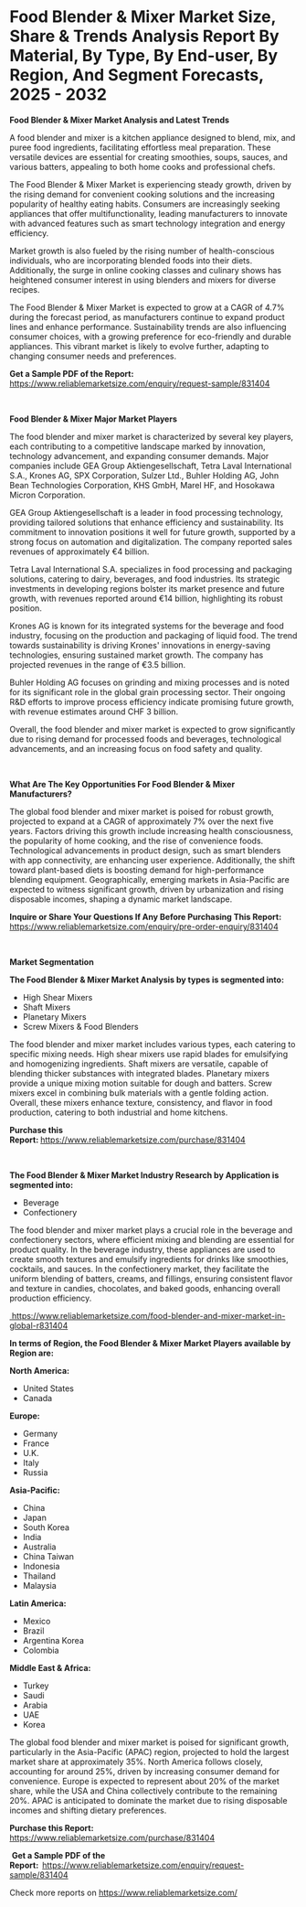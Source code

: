 <p><h1>Food Blender & Mixer Market Size, Share & Trends Analysis Report By Material, By Type, By End-user, By Region, And Segment Forecasts, 2025 - 2032</h1></p><p><strong>Food Blender & Mixer Market Analysis and Latest Trends</strong></p>
<p><p>A food blender and mixer is a kitchen appliance designed to blend, mix, and puree food ingredients, facilitating effortless meal preparation. These versatile devices are essential for creating smoothies, soups, sauces, and various batters, appealing to both home cooks and professional chefs. </p><p>The Food Blender & Mixer Market is experiencing steady growth, driven by the rising demand for convenient cooking solutions and the increasing popularity of healthy eating habits. Consumers are increasingly seeking appliances that offer multifunctionality, leading manufacturers to innovate with advanced features such as smart technology integration and energy efficiency. </p><p>Market growth is also fueled by the rising number of health-conscious individuals, who are incorporating blended foods into their diets. Additionally, the surge in online cooking classes and culinary shows has heightened consumer interest in using blenders and mixers for diverse recipes. </p><p>The Food Blender & Mixer Market is expected to grow at a CAGR of 4.7% during the forecast period, as manufacturers continue to expand product lines and enhance performance. Sustainability trends are also influencing consumer choices, with a growing preference for eco-friendly and durable appliances. This vibrant market is likely to evolve further, adapting to changing consumer needs and preferences.</p></p>
<p><strong>Get a Sample PDF of the Report:&nbsp;</strong> <a href="https://www.reliablemarketsize.com/enquiry/request-sample/831404?utm_campaign=3563&utm_medium=2&utm_source=Github&utm_content=ia&utm_term=25032025&utm_id=food-blender-mixer">https://www.reliablemarketsize.com/enquiry/request-sample/831404</a></p>
<p>&nbsp;</p>
<p><strong>Food Blender & Mixer Major Market Players</strong></p>
<p><p>The food blender and mixer market is characterized by several key players, each contributing to a competitive landscape marked by innovation, technology advancement, and expanding consumer demands. Major companies include GEA Group Aktiengesellschaft, Tetra Laval International S.A., Krones AG, SPX Corporation, Sulzer Ltd., Buhler Holding AG, John Bean Technologies Corporation, KHS GmbH, Marel HF, and Hosokawa Micron Corporation.</p><p>GEA Group Aktiengesellschaft is a leader in food processing technology, providing tailored solutions that enhance efficiency and sustainability. Its commitment to innovation positions it well for future growth, supported by a strong focus on automation and digitalization. The company reported sales revenues of approximately €4 billion.</p><p>Tetra Laval International S.A. specializes in food processing and packaging solutions, catering to dairy, beverages, and food industries. Its strategic investments in developing regions bolster its market presence and future growth, with revenues reported around €14 billion, highlighting its robust position.</p><p>Krones AG is known for its integrated systems for the beverage and food industry, focusing on the production and packaging of liquid food. The trend towards sustainability is driving Krones' innovations in energy-saving technologies, ensuring sustained market growth. The company has projected revenues in the range of €3.5 billion.</p><p>Buhler Holding AG focuses on grinding and mixing processes and is noted for its significant role in the global grain processing sector. Their ongoing R&D efforts to improve process efficiency indicate promising future growth, with revenue estimates around CHF 3 billion.</p><p>Overall, the food blender and mixer market is expected to grow significantly due to rising demand for processed foods and beverages, technological advancements, and an increasing focus on food safety and quality.</p></p>
<p>&nbsp;</p>
<p><strong>What Are The Key Opportunities For Food Blender & Mixer Manufacturers?</strong></p>
<p><p>The global food blender and mixer market is poised for robust growth, projected to expand at a CAGR of approximately 7% over the next five years. Factors driving this growth include increasing health consciousness, the popularity of home cooking, and the rise of convenience foods. Technological advancements in product design, such as smart blenders with app connectivity, are enhancing user experience. Additionally, the shift toward plant-based diets is boosting demand for high-performance blending equipment. Geographically, emerging markets in Asia-Pacific are expected to witness significant growth, driven by urbanization and rising disposable incomes, shaping a dynamic market landscape.</p></p>
<p><strong>Inquire or Share Your Questions If Any Before Purchasing This Report:</strong> <a href="https://www.reliablemarketsize.com/enquiry/pre-order-enquiry/831404?utm_campaign=3563&utm_medium=2&utm_source=Github&utm_content=ia&utm_term=25032025&utm_id=food-blender-mixer">https://www.reliablemarketsize.com/enquiry/pre-order-enquiry/831404</a></p>
<p>&nbsp;</p>
<p><strong>Market Segmentation</strong></p>
<p><strong>The Food Blender & Mixer Market Analysis by types is segmented into:</strong></p>
<p><ul><li>High Shear Mixers</li><li>Shaft Mixers</li><li>Planetary Mixers</li><li>Screw Mixers & Food Blenders</li></ul></p>
<p><p>The food blender and mixer market includes various types, each catering to specific mixing needs. High shear mixers use rapid blades for emulsifying and homogenizing ingredients. Shaft mixers are versatile, capable of blending thicker substances with integrated blades. Planetary mixers provide a unique mixing motion suitable for dough and batters. Screw mixers excel in combining bulk materials with a gentle folding action. Overall, these mixers enhance texture, consistency, and flavor in food production, catering to both industrial and home kitchens.</p></p>
<p><strong>Purchase this Report:&nbsp;</strong><a href="https://www.reliablemarketsize.com/purchase/831404?utm_campaign=3563&utm_medium=2&utm_source=Github&utm_content=ia&utm_term=25032025&utm_id=food-blender-mixer">https://www.reliablemarketsize.com/purchase/831404</a></p>
<p>&nbsp;</p>
<p><strong>The Food Blender & Mixer Market Industry Research by Application is segmented into:</strong></p>
<p><ul><li>Beverage</li><li>Confectionery</li></ul></p>
<p><p>The food blender and mixer market plays a crucial role in the beverage and confectionery sectors, where efficient mixing and blending are essential for product quality. In the beverage industry, these appliances are used to create smooth textures and emulsify ingredients for drinks like smoothies, cocktails, and sauces. In the confectionery market, they facilitate the uniform blending of batters, creams, and fillings, ensuring consistent flavor and texture in candies, chocolates, and baked goods, enhancing overall production efficiency.</p></p>
<p><a href="https://www.reliablemarketsize.com/food-blender-and-mixer-market-in-global-r831404?utm_campaign=3563&utm_medium=2&utm_source=Github&utm_content=ia&utm_term=25032025&utm_id=food-blender-mixer">&nbsp;https://www.reliablemarketsize.com/food-blender-and-mixer-market-in-global-r831404</a></p>
<p><strong>In terms of Region, the Food Blender & Mixer Market Players available by Region are:</strong></p>
<p>
    <p> <strong> North America: </strong>
        <ul>
            <li>United States</li>
            <li>Canada</li>
        </ul>
        </p> 
    <p> <strong> Europe: </strong>
        <ul>
            <li>Germany</li>
            <li>France</li>
            <li>U.K.</li>
            <li>Italy</li>
            <li>Russia</li>
        </ul>
        </p> 
    <p> <strong> Asia-Pacific: </strong>
        <ul>
            <li>China</li>
            <li>Japan</li>
            <li>South Korea</li>
            <li>India</li>
            <li>Australia</li>
            <li>China Taiwan</li>
            <li>Indonesia</li>
            <li>Thailand</li>
            <li>Malaysia</li>
        </ul>
        </p> 
    <p> <strong> Latin America: </strong>
        <ul>
            <li>Mexico</li>
            <li>Brazil</li>
            <li>Argentina Korea</li>
            <li>Colombia</li>
        </ul>
        </p> 
    <p> <strong> Middle East & Africa: </strong>
        <ul>
            <li>Turkey</li>
            <li>Saudi</li>
            <li>Arabia</li>
            <li>UAE</li>
            <li>Korea</li>
        </ul>
    </p>
    </p>
<p><p>The global food blender and mixer market is poised for significant growth, particularly in the Asia-Pacific (APAC) region, projected to hold the largest market share at approximately 35%. North America follows closely, accounting for around 25%, driven by increasing consumer demand for convenience. Europe is expected to represent about 20% of the market share, while the USA and China collectively contribute to the remaining 20%. APAC is anticipated to dominate the market due to rising disposable incomes and shifting dietary preferences.</p></p>
<p><strong>Purchase this Report: </strong><a href="https://www.reliablemarketsize.com/purchase/831404?utm_campaign=3563&utm_medium=2&utm_source=Github&utm_content=ia&utm_term=25032025&utm_id=food-blender-mixer">https://www.reliablemarketsize.com/purchase/831404</a></p>
<p>&nbsp;<strong>Get a Sample PDF of the Report:&nbsp;&nbsp;</strong><a href="https://www.reliablemarketsize.com/enquiry/request-sample/831404?utm_campaign=3563&utm_medium=2&utm_source=Github&utm_content=ia&utm_term=25032025&utm_id=food-blender-mixer">https://www.reliablemarketsize.com/enquiry/request-sample/831404</a></p>
<p><strong></strong></p>
<p>Check more reports on <a href="https://www.reliablemarketsize.com/?utm_campaign=3563&utm_medium=2&utm_source=Github&utm_content=ia&utm_term=25032025&utm_id=food-blender-mixer">https://www.reliablemarketsize.com/</a></p>